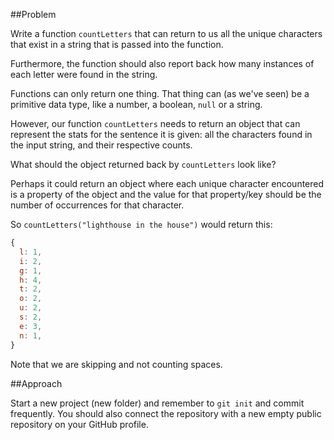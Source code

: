 ##Problem

Write a function `countLetters` that can return to us all the unique characters that exist in a string that is passed into the function.

Furthermore, the function should also report back how many instances of each letter were found in the string.

Functions can only return one thing. That thing can (as we've seen) be a primitive data type, like a number, a boolean, `null` or a string.

However, our function `countLetters` needs to return an object that can represent the stats for the sentence it is given: all the characters found in the input string, and their respective counts.

What should the object returned back by `countLetters` look like?

Perhaps it could return an object where each unique character encountered is a property of the object and the value for that property/key should be the number of occurrences for that character.

So `countLetters("lighthouse in the house")` would return this:

```javascript
{
  l: 1,
  i: 2,
  g: 1,
  h: 4,
  t: 2,
  o: 2,
  u: 2,
  s: 2,
  e: 3,
  n: 1,
}
```

Note that we are skipping and not counting spaces.

##Approach

Start a new project (new folder) and remember to `git init` and commit frequently. You should also connect the repository with a new empty public repository on your GitHub profile.

